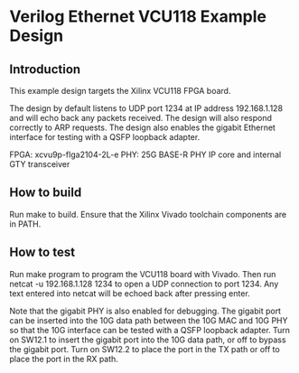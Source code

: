 # Verilog Ethernet VCU118 Example Design

## Introduction

This example design targets the Xilinx VCU118 FPGA board.

The design by default listens to UDP port 1234 at IP address 192.168.1.128 and
will echo back any packets received.  The design will also respond correctly
to ARP requests.  The design also enables the gigabit Ethernet interface for
testing with a QSFP loopback adapter.  

FPGA: xcvu9p-flga2104-2L-e
PHY: 25G BASE-R PHY IP core and internal GTY transceiver

## How to build

Run make to build.  Ensure that the Xilinx Vivado toolchain components are
in PATH.  

## How to test

Run make program to program the VCU118 board with Vivado.  Then run
netcat -u 192.168.1.128 1234 to open a UDP connection to port 1234.  Any text
entered into netcat will be echoed back after pressing enter.  

Note that the gigabit PHY is also enabled for debugging.  The gigabit port can
be inserted into the 10G data path between the 10G MAC and 10G PHY so that the
10G interface can be tested with a QSFP loopback adapter.  Turn on SW12.1 to
insert the gigabit port into the 10G data path, or off to bypass the gigabit
port.  Turn on SW12.2 to place the port in the TX path or off to place the
port in the RX path.  


